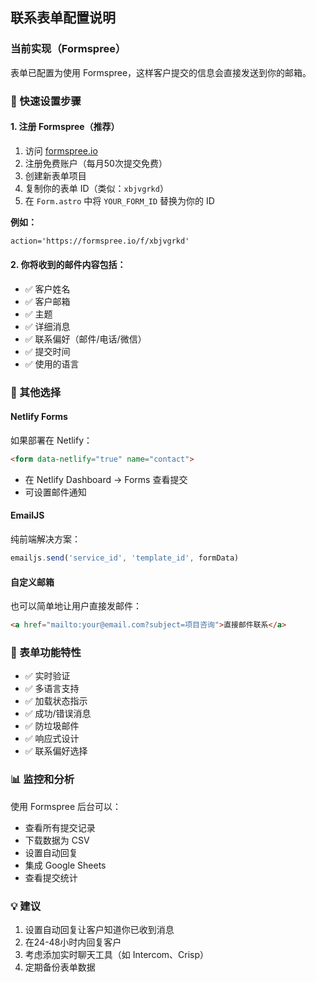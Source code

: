 ## 联系表单配置说明

### 当前实现（Formspree）
表单已配置为使用 Formspree，这样客户提交的信息会直接发送到你的邮箱。

### 🚀 快速设置步骤

#### 1. 注册 Formspree（推荐）
1. 访问 [formspree.io](https://formspree.io)
2. 注册免费账户（每月50次提交免费）
3. 创建新表单项目
4. 复制你的表单 ID（类似：`xbjvgrkd`）
5. 在 `Form.astro` 中将 `YOUR_FORM_ID` 替换为你的 ID

**例如：**
```html
action='https://formspree.io/f/xbjvgrkd'
```

#### 2. 你将收到的邮件内容包括：
- ✅ 客户姓名
- ✅ 客户邮箱
- ✅ 主题
- ✅ 详细消息
- ✅ 联系偏好（邮件/电话/微信）
- ✅ 提交时间
- ✅ 使用的语言

### 📧 其他选择

#### Netlify Forms
如果部署在 Netlify：
```html
<form data-netlify="true" name="contact">
```
- 在 Netlify Dashboard → Forms 查看提交
- 可设置邮件通知

#### EmailJS
纯前端解决方案：
```javascript
emailjs.send('service_id', 'template_id', formData)
```

#### 自定义邮箱
也可以简单地让用户直接发邮件：
```html
<a href="mailto:your@email.com?subject=项目咨询">直接邮件联系</a>
```

### 🔧 表单功能特性
- ✅ 实时验证
- ✅ 多语言支持
- ✅ 加载状态指示
- ✅ 成功/错误消息
- ✅ 防垃圾邮件
- ✅ 响应式设计
- ✅ 联系偏好选择

### 📊 监控和分析
使用 Formspree 后台可以：
- 查看所有提交记录
- 下载数据为 CSV
- 设置自动回复
- 集成 Google Sheets
- 查看提交统计

### 💡 建议
1. 设置自动回复让客户知道你已收到消息
2. 在24-48小时内回复客户
3. 考虑添加实时聊天工具（如 Intercom、Crisp）
4. 定期备份表单数据
